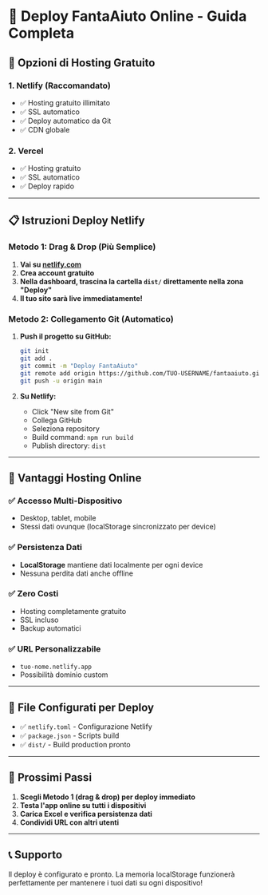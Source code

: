 # 🚀 Deploy FantaAiuto Online - Guida Completa

## 🌟 Opzioni di Hosting Gratuito

### 1. **Netlify** (Raccomandato)
- ✅ Hosting gratuito illimitato
- ✅ SSL automatico
- ✅ Deploy automatico da Git
- ✅ CDN globale

### 2. **Vercel** 
- ✅ Hosting gratuito
- ✅ SSL automatico  
- ✅ Deploy rapido

---

## 📋 Istruzioni Deploy Netlify

### Metodo 1: Drag & Drop (Più Semplice)

1. **Vai su [netlify.com](https://netlify.com)**
2. **Crea account gratuito**
3. **Nella dashboard, trascina la cartella `dist/` direttamente nella zona "Deploy"**
4. **Il tuo sito sarà live immediatamente!**

### Metodo 2: Collegamento Git (Automatico)

1. **Push il progetto su GitHub:**
   ```bash
   git init
   git add .
   git commit -m "Deploy FantaAiuto"
   git remote add origin https://github.com/TUO-USERNAME/fantaaiuto.git
   git push -u origin main
   ```

2. **Su Netlify:** 
   - Click "New site from Git"
   - Collega GitHub
   - Seleziona repository
   - Build command: `npm run build`
   - Publish directory: `dist`

---

## 📱 Vantaggi Hosting Online

### ✅ **Accesso Multi-Dispositivo**
- Desktop, tablet, mobile
- Stessi dati ovunque (localStorage sincronizzato per device)

### ✅ **Persistenza Dati**
- **LocalStorage** mantiene dati localmente per ogni device
- Nessuna perdita dati anche offline

### ✅ **Zero Costi**
- Hosting completamente gratuito
- SSL incluso
- Backup automatici

### ✅ **URL Personalizzabile**
- `tuo-nome.netlify.app`
- Possibilità dominio custom

---

## 🔧 File Configurati per Deploy

- ✅ `netlify.toml` - Configurazione Netlify
- ✅ `package.json` - Scripts build
- ✅ `dist/` - Build production pronto

---

## 🎯 Prossimi Passi

1. **Scegli Metodo 1 (drag & drop) per deploy immediato**
2. **Testa l'app online su tutti i dispositivi**  
3. **Carica Excel e verifica persistenza dati**
4. **Condividi URL con altri utenti**

---

## 📞 Supporto

Il deploy è configurato e pronto. La memoria localStorage funzionerà perfettamente per mantenere i tuoi dati su ogni dispositivo!